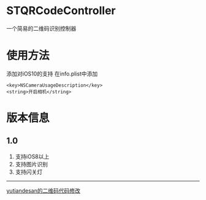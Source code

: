 # STQRCodeController
一个简易的二维码识别控制器

# 使用方法
添加对iOS10的支持
在info.plist中添加

    <key>NSCameraUsageDescription</key>
    <string>开启相机</string>

# 版本信息
## 1.0
1. 支持iOS8以上
2. 支持图片识别
3. 支持闪关灯

---

[yutiandesan的二维码代码修改](https://github.com/yutiandesan/ScanQCode)

